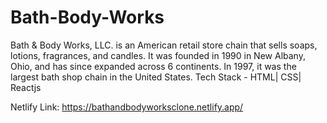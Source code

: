 # Bath-Body-Works
Bath & Body Works, LLC. is an American retail store chain that sells soaps, lotions, fragrances, and candles. It was founded in 1990 in New Albany, Ohio, and has since expanded across 6 continents. In 1997, it was the largest bath shop chain in the United States. Tech Stack - HTML| CSS| Reactjs

Netlify Link: https://bathandbodyworksclone.netlify.app/  

